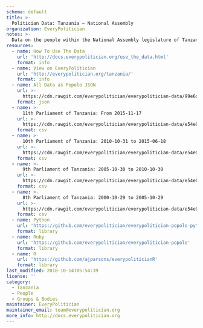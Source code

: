 ```yaml
---
schema: default
title: >-
  Politician Data: Tanzania — National Assembly
organization: EveryPolitician
notes: >-
  Data on the people within the National Assembly legislature of Tanzania.
resources:
  - name: How To Use The Data
    url: 'http://docs.everypolitician.org/use_the_data.html'
    format: info
  - name: View on EveryPolitician
    url: 'http://everypolitician.org/tanzania/'
    format: info
  - name: All Data as Popolo JSON
    url: >-
      https://cdn.rawgit.com/everypolitician/everypolitician-data/99e6dd4407fa3e4cb13f5829fcb5ac469938a000/data/Tanzania/Assembly/ep-popolo-v1.0.json
    format: json
  - name: >-
      11th Parliament of Tanzania: From 2015-11-17
    url: >-
      https://cdn.rawgit.com/everypolitician/everypolitician-data/e54e042b376aea0bb3777bbaab4a4d605ef387ef/data/Tanzania/Assembly/term-11.csv
    format: csv
  - name: >-
      10th Parliament of Tanzania: 2010-10-31 to 2015-06-18
    url: >-
      https://cdn.rawgit.com/everypolitician/everypolitician-data/e54e042b376aea0bb3777bbaab4a4d605ef387ef/data/Tanzania/Assembly/term-10.csv
    format: csv
  - name: >-
      9th Parliament of Tanzania: 2005-10-30 to 2010-10-30
    url: >-
      https://cdn.rawgit.com/everypolitician/everypolitician-data/e54e042b376aea0bb3777bbaab4a4d605ef387ef/data/Tanzania/Assembly/term-9.csv
    format: csv
  - name: >-
      8th Parliament of Tanzania: 2000-10-29 to 2005-10-29
    url: >-
      https://cdn.rawgit.com/everypolitician/everypolitician-data/e54e042b376aea0bb3777bbaab4a4d605ef387ef/data/Tanzania/Assembly/term-8.csv
    format: csv
  - name: Python
    url: 'https://github.com/everypolitician/everypolitician-popolo-python'
    format: library
  - name: Ruby
    url: 'https://github.com/everypolitician/everypolitician-popolo'
    format: library
  - name: R
    url: 'https://github.com/ajparsons/everypoliticianR'
    format: library
last_modified: 2018-10-14T05:54:39
license: ''
category:
  - Tanzania
  - People
  - Groups & Bodies
maintainer: EveryPolitician
maintainer_email: team@everypolitician.org
more_info: http://docs.everypolitician.org
---
```

